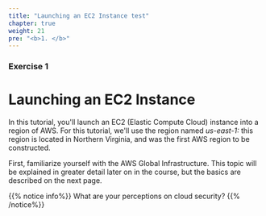 ```yaml
---
title: "Launching an EC2 Instance test"
chapter: true
weight: 21
pre: "<b>1. </b>"
---
```


### Exercise 1

# Launching an EC2 Instance
In this tutorial, you'll launch an EC2 (Elastic Compute Cloud) instance into a region of AWS.
For this tutorial, we'll use the region named _us-east-1:_  this region is located in Northern Virginia, and was
the first AWS region to be constructed. 

First, familiarize yourself with the AWS Global Infrastructure. This topic will be explained in greater detail
later on in the course, but the basics are described on the next page.

{{% notice info%}}
What are your perceptions on cloud security?
{{% /notice%}}